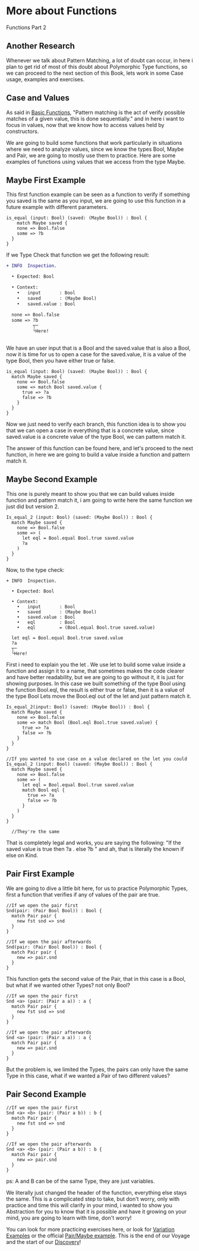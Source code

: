 # More about Functions

Functions Part 2

## Another Research

Whenever we talk about Pattern Matching, a lot of doubt can occur, in here i plan to get rid of most of this doubt about Polymorphic Type functions, so we can proceed to the next section of this Book, lets work in some Case usage, examples and exercises.

## Case and Values

As said in [Basic Functions](../Basic/Functions.md#pattern-matching---match), "Pattern matching is the act of verify possible matches of a given value, this is done sequentially." and in here i want to focus in values, now that we know how to access values held by constructors.

We are going to build some functions that work particularly in situations where we need to analyze values, since we know the types Bool, Maybe and Pair, we are going to mostly use them to practice.
Here are some examples of functions using values that we access from the type Maybe.

## Maybe First Example

This first function example can be seen as a function to verify if something you saved is the same as you input, we are going to use this function in a future example with different parameters.

```Rust,ignore
is_equal (input: Bool) (saved: (Maybe Bool)) : Bool {
	match Maybe saved {
    none => Bool.false
    some => ?b
  }
}
```

If we Type Check that function we get the following result:

```diff
+ INFO  Inspection.

  • Expected: Bool 

  • Context: 
    •   input       : Bool 
    •   saved       : (Maybe Bool) 
    •   saved.value : Bool 

  none => Bool.false
  some => ?b
          ┬─
          └Here!
      
```

We have an user input that is a Bool and the saved.value that is also a Bool, now it is time for us to open a case for the saved.value, it is a value of the type Bool, then you have either true or false.

```Rust,ignore
is_equal (input: Bool) (saved: (Maybe Bool)) : Bool {
  match Maybe saved {
    none => Bool.false
    some => match Bool saved.value {
      true => ?a
      false => ?b
    }
  }
}
```

Now we just need to verify each branch, this function idea is to show you that we can open a case in everything that is a concrete value, since saved.value is a concrete value of the type Bool, we can pattern match it.

The answer of this function can be found here, and let's proceed to the next function, in here we are going to build a value inside a function and pattern match it.

## Maybe Second Example

This one is purely meant to show you that we can build values inside function and pattern match it, i am going to write here the same function we just did but version 2.

```Rust,ignore
Is_equal_2 (input: Bool) (saved: (Maybe Bool)) : Bool {
  match Maybe saved {
    none => Bool.false
    some => (
      let eql = Bool.equal Bool.true saved.value
      ?a
    )
  }
}
```

Now, to the type check:

```
+ INFO  Inspection.

  • Expected: Bool 

  • Context: 
    •   input       : Bool 
    •   saved       : (Maybe Bool) 
    •   saved.value : Bool 
    •   eql         : Bool 
    •   eql         = (Bool.equal Bool.true saved.value)

  let eql = Bool.equal Bool.true saved.value
  ?a
  ┬─
  └Here!
```

First i need to explain you the let .   We use let to build some value inside a function and assign it to a name, that sometimes makes the code clearer and have better readability,  but we are going to  go without it, it is just for showing purposes. In this case we built something of the type Bool using the function Bool.eql, the result is either true or false, then it is a value of the type Bool
Lets move the Bool.eql out of the let and just pattern match it.

```Rust,ignore
Is_equal_2(input: Bool) (saved: (Maybe Bool)) : Bool {
  match Maybe saved {
    none => Bool.false
    some => match Bool (Bool.eql Bool.true saved.value) {
      true => ?a
      false => ?b
    }
  }
}

//If you wanted to use case on a value declared on the let you could
Is_equal_2 (input: Bool) (saved: (Maybe Bool)) : Bool {
  match Maybe saved {
    none => Bool.false
    some => (
      let eql = Bool.equal Bool.true saved.value
      match Bool eql {
        true => ?a
        false => ?b
      }
    )
  }
}
  
  //They're the same
```

That is completely legal and works, you are saying the following:  "If the saved value is true then ?a . else ?b " and ah, that is literally the known if else on Kind.

## Pair First Example

We are going to dive a little bit here, for us to practice Polymorphic Types, first a function that verifies if any of values of the pair are true.

```Rust,ignore
//If we open the pair first
Snd(pair: (Pair Bool Bool)) : Bool {
  match Pair pair {
    new fst snd => snd
  }
}

//If we open the pair afterwards
Snd(pair: (Pair Bool Bool)) : Bool {
  match Pair pair {
    new => pair.snd
  }
}
```

This function gets the second value of the Pair, that in this case is a Bool, but what if we wanted other Types? not only Bool?

```Rust,ignore
//If we open the pair first
Snd <a> (pair: (Pair a a)) : a {
  match Pair pair {
    new fst snd => snd
  }
}

//If we open the pair afterwards
Snd <a> (pair: (Pair a a)) : a {
  match Pair pair {
    new => pair.snd
  }
}
```

But the problem is, we limited the Types, the pairs can only have the same Type in this case, what if we wanted a Pair of two different values?

## Pair Second Example

```Rust,ignore
//If we open the pair first
Snd <a> <b> (pair: (Pair a b)) : b {
  match Pair pair {
    new fst snd => snd
  }
}

//If we open the pair afterwards
Snd <a> <b> (pair: (Pair a b)) : b {
  match Pair pair {
    new => pair.snd
  }
}
```

ps: A and B can be of the same Type, they are just variables.

We literally just changed the header of the function, everything else stays the same. This is a complicated step to take, but don't worry, only with practice and time this will clarify in your mind, i wanted to show you Abstraction for you to know that it is possible and have it growing on your mind, you are going to learn with time, don't worry!

You can look for more practicing exercises here, or look for [Variation Examples](./Examples/Maybe_Pair_Variation.md) or the official [Pair/Maybe example](./Examples/Maybe_Pair.md).
This is the end of our Voyage and the start of our [Discovery](../Discovery/Discovery.md)!
